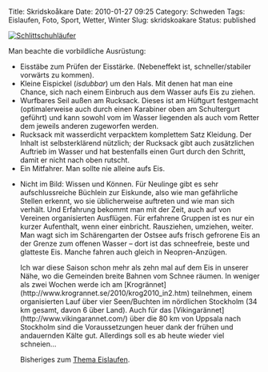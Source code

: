 Title: Skridskoåkare
Date: 2010-01-27 09:25
Category: Schweden
Tags: Eislaufen, Foto, Sport, Wetter, Winter
Slug: skridskoakare
Status: published

[![Schlittschuhläufer](/pic/skridskoakare_s.jpg "Schlittschuhläufer")](/pic/skridskoakare_l.jpg)

Man beachte die vorbildliche Ausrüstung:

-   Eisstäbe zum Prüfen der Eisstärke. (Nebeneffekt ist,
    schneller/stabiler vorwärts zu kommen).
-   Kleine Eispickel (*isdubbar*) um den Hals. Mit denen hat man eine
    Chance, sich nach einem Einbruch aus dem Wasser aufs Eis zu ziehen.
-   Wurfbares Seil außen am Rucksack. Dieses ist am Hüftgurt festgemacht
    (optimalerweise auch durch einen Karabiner oben am Schultergurt
    geführt) und kann sowohl vom im Wasser liegenden als auch vom Retter
    dem jeweils anderen zugeworfen werden.
-   Rucksack mit wasserdicht verpacktem komplettem Satz Kleidung. Der
    Inhalt ist selbsterklärend nützlich; der Rucksack gibt auch
    zusätzlichen Auftrieb im Wasser und hat bestenfalls einen Gurt durch
    den Schritt, damit er nicht nach oben rutscht.
-   Ein Mitfahrer. Man sollte nie alleine aufs Eis.

<ul>
<li>
Nicht im Bild: Wissen und Können. Für Neulinge gibt es sehr
aufschlussreiche Büchlein zur Eiskunde, also wie man gefährliche Stellen
erkennt, wo sie üblicherweise auftreten und wie man sich verhält. Und
Erfahrung bekommt man mit der Zeit, auch auf von Vereinen organisierten
Ausflügen. Für erfahrene Gruppen ist es nur ein kurzer Aufenthalt, wenn
einer einbricht. Rausziehen, umziehen, weiter. Man wagt sich im
Schärengarten der Ostsee aufs frisch gefrorene Eis an der Grenze zum
offenen Wasser – dort ist das schneefreie, beste und glatteste Eis.
Manche fahren auch gleich in Neopren-Anzügen.

</p>
Ich war diese Saison schon mehr als zehn mal auf dem Eis in unserer
Nähe, wo die Gemeinden breite Bahnen vom Schnee räumen. In weniger als
zwei Wochen werde ich am
[Krogrännet](http://www.krogrannet.se/2010/krog2010_in2.htm) teilnehmen,
einem organisierten Lauf über vier Seen/Buchten im nördlichen Stockholm
(34 km gesamt, davon 6 über Land). Auch für das
[Vikingarännet](http://www.vikingarannet.com/) über die 80 km von
Uppsala nach Stockholm sind die Voraussetzungen heuer dank der frühen
und andauernden Kälte gut. Allerdings soll es ab heute wieder viel
schneien…

Bisheriges zum [Thema Eislaufen](http://www.fiket.de/tag/eislaufen).

